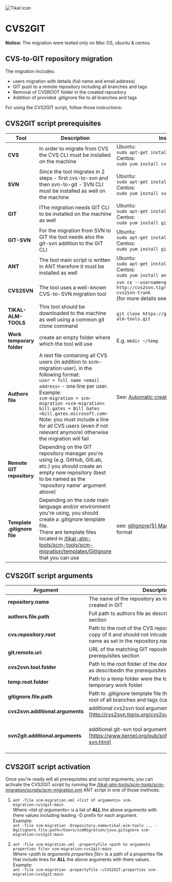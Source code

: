 ![Tikal icon](http://tikalk.com/sites/all/themes/sasson/tikal/logo.png)
# CVS2GIT
**Notice:** The migration were tested only on Mac OS, ubuntu & centos.

## CVS-to-GIT repository migration

The migration includes:

* users migration with details (full name and email address)
* GIT push to a remote repository including all branches and tags
* Removal of CVSROOT folder in the created repository
* Addition of provided .gitignore file to all branches and tags

For using the CVS2GIT script, follow those instructions:

## CVS2GIT script prerequisites

**Tool** | **Description** | **Installation**
------------ | ------------- | ------------
**CVS** | In order to migrate from CVS the CVS CLI must be installed on the machine | Ubuntu:<br/>```sudo apt-get install cvs```<br/>Centos:<br/>```sudo yum install cvs```
**SVN** | Since the tool migrates in 2 steps - first cvs-to-svn and then svn-to-git - SVN CLI must be installed as well on the machine | Ubuntu:<br/>```sudo apt-get install subversion```<br/>Centos:<br/>```sudo yum install subversion```
**GIT** | IThe migration needs GIT CLI to be installed on the machine as well | Ubuntu:<br/>```sudo apt-get install git```<br/>Centos:<br/>```sudo yum install git```
**GIT-SVN** | For the migration from SVN to GIT the tool needs also the git-svn addition to the GIT CLI | Ubuntu:<br/>```sudo apt-get install git-svn```<br/>Centos:<br/>```sudo yum install git-svn```
**ANT** | The tool main script is written in ANT therefore it must be installed as well | Ubuntu:<br/>```sudo apt-get install ant```<br/>Centos:<br/>```sudo yum install ant```
**CVS2SVN** | The tool uses a well-known CVS-to-SVN migration tool | ```svn co --username=guest --password="" http://cvs2svn.tigris.org/svn/cvs2svn/trunk cvs2svn-trunk```<br/>(for more details see [cvs2svn Documentation](http://cvs2svn.tigris.org/cvs2svn.html))
**TIKAL-ALM-TOOLS** | This tool should be downloaded to the machine as well using a common git clone command | ```git clone https://github.com/tikalk/tikal-alm-tools.git```
**Work temporary folder** | create an empty folder where which the tool will use |  E.g. ```mkdir ~/temp```
**Authors file** | A text file containing all CVS users (in addition to scm-migration user), in the following format:<br/>```user = full name <email address>``` - one line per user.<br/>Example:<br/>```scm-migration = scm-migration <scm-migration>```<br/>```bill.gates = Bill Gates <bill.gates.microsoft.com>```<br/>Note: you must include a line for all CVS users (even if not relevant anymore) otherwise the migration will fail | See: [Automatic creation of CVS authors file](https://github.com/tikalk/tikal-alm-tools/tree/master/scm-tools/scm-migration/manual/CVS2AUTHORS) 
**Remote GIT repository** | Depending on the GIT repository manager you're using (e.g. GitHub, GitLab, etc.) you should create an empty new repository (best to be named as the 'repository name' argument above)
**Template .gitignore file** | Depending on the code main language and/or environment you're using, you should create a .gitignore template file.<br/>There are template files located in [/tikal-alm-tools/scm-tools/scm-migration/templates/GitIgnore](https://github.com/tikalk/tikal-alm-tools/tree/master/scm-tools/scm-migration/templates/GitIgnore) that you can use| see: [gitignore(5) Manual Page](http://git-scm.com/docs/gitignore) for .gitignore format |
## CVS2GIT script arguments
**Argument** | **Description** | **Value example**
------------ | ------------- | ------------
**repository.name** | The name of the repository as in CVS and will be created in GIT | tikal-alm-tools
**authors.file.path** | Full path to authors file as described in the prerequisites section | /Users/scmMigration/authors-file.txt
**cvs.repository.root** | Path to the root of the CVS repository (can be a local copy of it and should not inlcude the specific repository name as set in the repository.name argument) | http://cvsserver/cvsrepo
**git.remote.uri** | URL of the matching GIT repository as describedin the prerequisites section | https://github.com/tikalk/tikal-alm-tools.git
**cvs2svn.tool.folder** | Path to the root folder of the downloaded cvs2svn tool as describedin the prerequisites section | /Users/scmMigration/cvs2svn-trunk
**temp.root.folder** | Path to a temp folder were the tool will create a temporary work folder | /Users/scmMigration/temp
**gitignore.file.path** | Path to .gitignore template file that will be injected to the root of all branches and tags (can be an empty file) | /Users/scmMigration/java.gitignore
**cvs2svn.additional.arguments** | additional cvs2svn tool arguments as described in [http://cvs2svn.tigris.org/cvs2svn.html] | --trunk-only --no-cross-branch-commits
**svn2git.additional.arguments** | additional git-svn tool arguments as described in [https://www.kernel.org/pub/software/scm/git/docs/git-svn.html] | --tags=tags/release --tags=tags/snapshots --branches=branches/bug-fixes --branches=branches/releasecandidates --ignore-paths=CVSROOT
## CVS2GIT script activation
Once you're ready will all prerequisites and script arguments, you can activate the CVS2GIT script by running the [/tikal-alm-tools/scm-tools/scm-migration/scripts/scm-migration.xml](https://github.com/tikalk/tikal-alm-tools/blob/master/scm-tools/scm-migration/scripts/scm-migration.xml) ANT script in one of those methods:

1. ```ant -file scm-migration.xml <list of arguments> scm-migration:cvs2git:main```<br/>Where <*list of arguments*> is a list of **ALL** the above arguments with there values including leading -D prefix for each argument.<br/>Example:<br/>```ant -file scm-migration -Drepository.name=tikal-alm-tools ... -Dgitignore.file.path=/Users/scmMigration/java.gitignore scm-migration:cvs2git:main```

2. ```ant -file scm-migration.xml -propertyfile <path to arguments properties file> scm-migration:cvs2git:main```<br/>Where <*path to arguments properties file*> is a path of a properties file that include lines for **ALL** the above arguments with there values.<br/>Example:<br/>```ant -file scm-migration -propertyfile ~/CVS2GIT.properties scm-migration:cvs2git:main```
 

 
